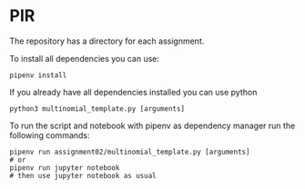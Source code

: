# PIR

The repository has a directory for each assignment.

To install all dependencies you can use:
```shell
pipenv install
```

If you already have all dependencies installed you can
use python
```shell
python3 multinomial_template.py [arguments]
```

To run the script and notebook with pipenv as dependency manager
run the following commands:
```shell
pipenv run assignment02/multinomial_template.py [arguments]
# or
pipenv run jupyter notebook
# then use jupyter notebook as usual
```